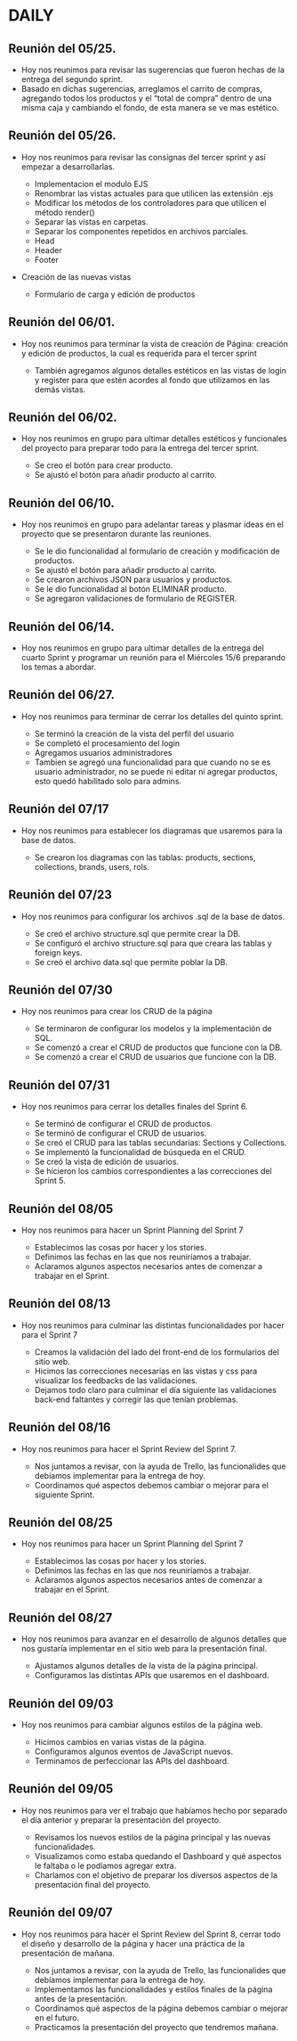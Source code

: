 # DAILY

## Reunión del 05/25.

- Hoy nos reunimos para revisar las sugerencias que fueron hechas de la entrega del segundo sprint.
- Basado en dichas sugerencias, arreglamos el carrito de compras, agregando todos los productos y el “total de compra” dentro de una misma caja y cambiando el fondo, de esta manera se ve mas estético.

## Reunión del 05/26.

- Hoy nos reunimos para revisar las consignas del tercer sprint y así empezar a desarrollarlas.

  - Implementacion el modulo EJS
  - Renombrar las vistas actuales para que utilicen las extensión .ejs
  - Modificar los métodos de los controladores para que utilicen el método render()
  - Separar las vistas en carpetas.
  - Separar los componentes repetidos en archivos parciales.
  - Head
  - Header
  - Footer

- Creación de las nuevas vistas

  - Formulario de carga y edición de productos

## Reunión del 06/01.

- Hoy nos reunimos para terminar la vista de creación de Página: creación y edición de productos, la cual es requerida para el tercer sprint

  - También agregamos algunos detalles estéticos en las vistas de login y register para que estén acordes al fondo que utilizamos en las demás vistas.

## Reunión del 06/02.

- Hoy nos reunimos en grupo para ultimar detalles estéticos y funcionales del proyecto para preparar todo para la entrega del tercer sprint.

  - Se creo el botón para crear producto.
  - Se ajustó el botón para añadir producto al carrito.

## Reunión del 06/10.

- Hoy nos reunimos en grupo para adelantar tareas y plasmar ideas en el proyecto que se presentaron durante las reuniones.

  - Se le dio funcionalidad al formulario de creación y modificación de productos.
  - Se ajustó el botón para añadir producto al carrito.
  - Se crearon archivos JSON para usuarios y productos.
  - Se le dio funcionalidad al botón ELIMINAR producto.
  - Se agregaron validaciones de formulario de REGISTER.

## Reunión del 06/14.

- Hoy nos reunimos en grupo para ultimar detalles de la entrega del cuarto Sprint y programar un reunión para el Miércoles 15/6 preparando los temas a abordar.

## Reunión del 06/27.

- Hoy nos reunimos para terminar de cerrar los detalles del quinto sprint.

  - Se terminó la creación de la vista del perfil del usuario
  - Se completó el procesamiento del login
  - Agregamos usuarios administradores
  - Tambien se agregó una funcionalidad para que cuando no se es usuario administrador, no se puede ni editar ni agregar productos, esto quedó habilitado solo para admins.

## Reunión del 07/17

- Hoy nos reunimos para establecer los diagramas que usaremos para la base de datos.

  - Se crearon los diagramas con las tablas: products, sections, collections, brands, users, rols.

## Reunión del 07/23

- Hoy nos reunimos para configurar los archivos .sql de la base de datos.

  - Se creó el archivo structure.sql que permite crear la DB.
  - Se configuró el archivo structure.sql para que creara las tablas y foreign keys.
  - Se creó el archivo data.sql que permite poblar la DB.

## Reunión del 07/30

- Hoy nos reunimos para crear los CRUD de la página

  - Se terminaron de configurar los modelos y la implementación de SQL.
  - Se comenzó a crear el CRUD de productos que funcione con la DB.
  - Se comenzó a crear el CRUD de usuarios que funcione con la DB.

## Reunión del 07/31

- Hoy nos reunimos para cerrar los detalles finales del Sprint 6.

  - Se terminó de configurar el CRUD de productos.
  - Se terminó de configurar el CRUD de usuarios.
  - Se creó el CRUD para las tablas secundarias: Sections y Collections.
  - Se implementó la funcionalidad de búsqueda en el CRUD.
  - Se creó la vista de edición de usuarios.
  - Se hicieron los cambios correspondientes a las correcciones del Sprint 5.

## Reunión del 08/05

- Hoy nos reunimos para hacer un Sprint Planning del Sprint 7

  - Establecimos las cosas por hacer y los stories.
  - Definimos las fechas en las que nos reuniríamos a trabajar.
  - Aclaramos algunos aspectos necesarios antes de comenzar a trabajar en el Sprint.

## Reunión del 08/13

- Hoy nos reunimos para culminar las distintas funcionalidades por hacer para el Sprint 7

  - Creamos la validación del lado del front-end de los formularios del sitio web.
  - Hicimos las correcciones necesarias en las vistas y css para visualizar los feedbacks de las validaciones.
  - Dejamos todo claro para culminar el día siguiente las validaciones back-end faltantes y corregir las que tenían problemas.

## Reunión del 08/16

- Hoy nos reunimos para hacer el Sprint Review del Sprint 7.

  - Nos juntamos a revisar, con la ayuda de Trello, las funcionalides que debíamos implementar para la entrega de hoy.
  - Coordinamos qué aspectos debemos cambiar o mejorar para el siguiente Sprint.

## Reunión del 08/25

- Hoy nos reunimos para hacer un Sprint Planning del Sprint 7

  - Establecimos las cosas por hacer y los stories.
  - Definimos las fechas en las que nos reuniríamos a trabajar.
  - Aclaramos algunos aspectos necesarios antes de comenzar a trabajar en el Sprint.

## Reunión del 08/27

- Hoy nos reunimos para avanzar en el desarrollo de algunos detalles que nos gustaría implementar en el sitio web para la presentación final.

  - Ajustamos algunos detalles de la vista de la página principal.
  - Configuramos las distintas APIs que usaremos en el dashboard.

## Reunión del 09/03

- Hoy nos reunimos para cambiar algunos estilos de la página web.

  - Hicimos cambios en varias vistas de la página.
  - Configuramos algunos eventos de JavaScript nuevos.
  - Terminamos de perfeccionar las APIs del dashboard.

## Reunión del 09/05
- Hoy nos reunimos para ver el trabajo que habíamos hecho por separado el día anterior y preparar la presentación del proyecto.

  - Revisamos los nuevos estilos de la página principal y las nuevas funcionalidades.
  - Visualizamos como estaba quedando el Dashboard y qué aspectos le faltaba o le podíamos agregar extra.
  - Charlamos con el objetivo de preparar los diversos aspectos de la presentación final del proyecto.

## Reunión del 09/07

- Hoy nos reunimos para hacer el Sprint Review del Sprint 8, cerrar todo el diseño y desarrollo de la página y hacer una práctica de la presentación de mañana.

  - Nos juntamos a revisar, con la ayuda de Trello, las funcionalides que debíamos implementar para la entrega de hoy.
  - Implementamos las funcionalidades y estilos finales de la página antes de la presentación.
  - Coordinamos qué aspectos de la página debemos cambiar o mejorar en el futuro.
  - Practicamos la presentación del proyecto que tendremos mañana.